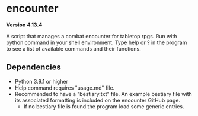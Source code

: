 # encounter

**Version 4.13.4**

A script that manages a combat encounter for tabletop rpgs.
Run with python command in your shell environment.
Type help or ? in the program to see a list of available commands and their functions.

## Dependencies
* Python 3.9.1 or higher
* Help command requires "usage.md" file.
* Recommended to have a "bestiary.txt" file. An example bestiary file with its associated formatting is included on the encounter GitHub page.
  * If no bestiary file is found the program load some generic entries.
